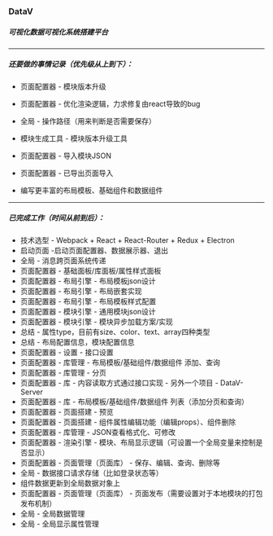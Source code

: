 ### DataV

##### 可视化数据可视化系统搭建平台

***

##### 还要做的事情记录（优先级从上到下）：


  + 页面配置器 - 模块版本升级
  + 页面配置器 - 优化渲染逻辑，力求修复由react导致的bug
  + 全局 - 操作路径（用来判断是否需要保存）
  + 模块生成工具 - 模块版本升级工具
  + 页面配置器 - 导入模块JSON
  + 页面配置器 - 已导出页面导入

  + 编写更丰富的布局模板、基础组件和数据组件


***

##### 已完成工作（时间从前到后）：

  - 技术选型 - Webpack + React + React-Router + Redux + Electron
  - 启动页面 -启动页面配置器、数据展示器、退出
  - 全局 - 消息跨页面系统传递
  - 页面配置器 - 基础面板/库面板/属性样式面板
  - 页面配置器 - 布局引擎 - 布局模板json设计
  - 页面配置器 - 布局引擎 - 布局嵌套实现
  - 页面配置器 - 布局引擎 - 布局模板样式配置
  - 页面配置器 - 模块引擎 - 通用模块json设计
  - 页面配置器 - 模块引擎 - 模块异步加载方案/实现
  - 总结 - 属性type，目前有size、color、text、array四种类型
  - 总结 - 布局配置信息，模块配置信息
  - 页面配置器 - 设置 - 接口设置
  - 页面配置器 - 库管理 - 布局模板/基础组件/数据组件 添加、查询
  - 页面配置器 - 库管理 - 分页
  - 页面配置器 - 库 - 内容读取方式通过接口实现 - 另外一个项目 - DataV-Server
  - 页面配置器 - 库 - 布局模板/基础组件/数据组件 列表（添加分页和查询）
  - 页面配置器 - 页面搭建 - 预览
  - 页面配置器 - 页面搭建 - 组件属性编辑功能（编辑props）、组件删除
  - 页面配置器 - 库管理 - JSON查看格式化、可修改
  - 页面配置器 - 渲染引擎 - 模块、布局显示逻辑（可设置一个全局变量来控制是否显示）
  - 页面配置器 - 页面管理（页面库） - 保存、编辑、查询、删除等
  - 全局 - 数据接口请求存储（比如登录状态等）
  - 组件数据更新到全局数据对象上
  - 页面配置器 - 页面管理（页面库） - 页面发布（需要设置对于本地模块的打包发布机制）
  - 全局 - 全局数据管理
  - 全局 - 全局显示属性管理

